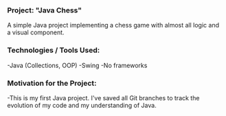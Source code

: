 ### Project: "Java Chess"
 A simple Java project implementing a chess game with almost all logic and a visual component.

### Technologies / Tools Used:
 -Java (Collections, OOP)
 -Swing
 -No frameworks

### Motivation for the Project:
-This is my first Java project. I've saved all Git branches to track the evolution of my code and my understanding of Java.
